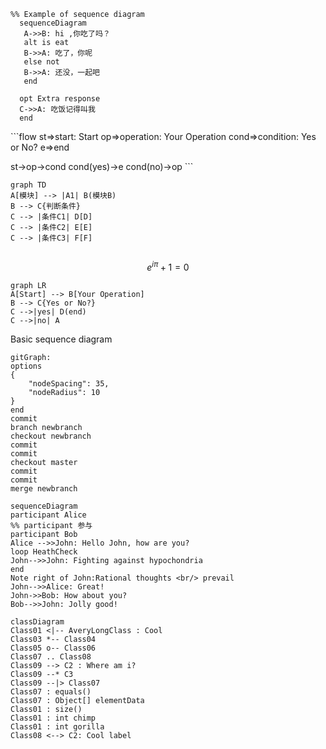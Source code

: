 ```mermaid
%% Example of sequence diagram
  sequenceDiagram
   A->>B: hi ,你吃了吗？
   alt is eat
   B->>A: 吃了，你呢
   else not 
   B->>A: 还没，一起吧
   end

  opt Extra response
  C->>A: 吃饭记得叫我
  end  
```
​```flow
st=>start: Start
op=>operation: Your Operation
cond=>condition: Yes or No?
e=>end

st->op->cond
cond(yes)->e
cond(no)->op
​```

```mermaid
graph TD
A[模块] --> |A1| B(模块B)
B --> C{判断条件}
C --> |条件C1| D[D]
C --> |条件C2| E[E]
C --> |条件C3| F[F]
 
```

```math
e^{i\pi} + 1 = 0
```

```mermaid
graph LR
A[Start] --> B[Your Operation]
B --> C{Yes or No?}
C -->|yes| D(end)
C -->|no| A
```

Basic sequence diagram

```mermaid
gitGraph:
options
{
    "nodeSpacing": 35,
    "nodeRadius": 10
}
end
commit
branch newbranch
checkout newbranch
commit
commit
checkout master
commit
commit
merge newbranch
```

```mermaid
sequenceDiagram
participant Alice 
%% participant 参与
participant Bob
Alice -->>John: Hello John, how are you?
loop HeathCheck
John-->>John: Fighting against hypochondria
end
Note right of John:Rational thoughts <br/> prevail
John-->>Alice: Great!
John->>Bob: How about you?
Bob-->>John: Jolly good!
```

```mermaid
classDiagram
Class01 <|-- AveryLongClass : Cool
Class03 *-- Class04
Class05 o-- Class06
Class07 .. Class08
Class09 --> C2 : Where am i?
Class09 --* C3
Class09 --|> Class07
Class07 : equals()
Class07 : Object[] elementData
Class01 : size()
Class01 : int chimp
Class01 : int gorilla
Class08 <--> C2: Cool label
```